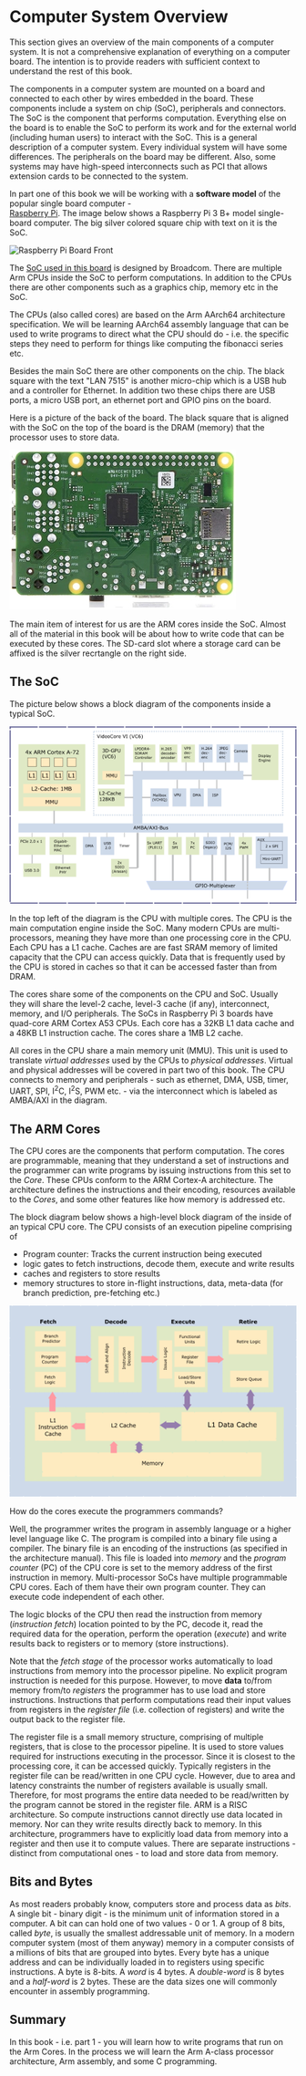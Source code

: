 # Computer System Overview

This section gives an overview of the main components of a computer system. It is not a comprehensive explanation of everything on a computer board. The intention is to provide readers with sufficient context to understand the rest of this book.

The components in a computer system are mounted on a board and connected to each other by wires embedded in the board. These components include a system on chip (SoC), peripherals and connectors. The SoC is the component that performs computation. Everything else on the board is to enable the SoC to perform its work and for the external world (including human users) to interact with the SoC. This is a general description of a computer system. Every individual system will have some differences. The peripherals on the board may be different. Also, some systems may have high-speed interconnects such as PCI that allows extension cards to be connected to the system.

In part one of this book we will be working with a **software model** of the popular single board computer -  
[Raspberry Pi](https://www.raspberrypi.org/). The image below shows a Raspberry Pi 3 B+ model single-board computer. The big silver colored square chip with text on it is the SoC.

<!--
![Raspberry Pi Board](https://upload.wikimedia.org/wikipedia/commons/9/90/Front_of_Raspberry_Pi.jpg)
-->
![Raspberry Pi Board Front](https://upload.wikimedia.org/wikipedia/commons/b/b8/Raspberry_Pi_3_B%2B_%2839906370335%29.png)

<!-- Write your comments here -->

The [SoC used in this board](https://www.raspberrypi.com/documentation/computers/processors.html) is designed by Broadcom. There are multiple Arm CPUs inside the SoC to perform computations. In addition to the CPUs there are other components such as a graphics chip, memory etc in the SoC.

The CPUs (also called cores) are based on the Arm AArch64 architecture specification. We will be learning AArch64 assembly language that can be used to write programs to direct what the CPU should do - i.e. the specific steps they need to perform for things like computing the fibonacci series etc.

Besides the main SoC there are other components on the chip. The black square with the text "LAN 7515" is another micro-chip which is a USB hub and a controller for Ethernet. In addition two these chips there are USB ports, a micro USB port, an ethernet port and GPIO pins on the board.

Here is a picture of the back of the board. The black square that is aligned with the SoC on the top of the board is the DRAM (memory) that the processor uses to store data. 

![RPi Back](./images/RPi_3B_back.jpg)

The main item of interest for us are the ARM cores inside the SoC. Almost all of the material in this book will be about how to write code that can be executed by these cores. The SD-card slot where a storage card can be affixed is the silver recrtangle on the right side.

<!--
## The System On a Chip

![Twirling](images/animated-twirl-twirl.gif "Twirling")
-->

## The SoC

The picture below shows a block diagram of the components inside a typical SoC. 

![SoC block diagram](./images/rpi_soc.png)

In the top left of the diagram is the CPU with multiple cores. The CPU is the main computation engine inside the SoC. Many modern CPUs are multi-processors, meaning they have more than one processing core in the CPU. Each CPU has a L1 cache. Caches are are fast SRAM memory of limited capacity that the CPU can access quickly. Data that is frequently used by the CPU is stored in caches so that it can be accessed faster than from DRAM.

The cores share some of the components on the CPU and SoC. Usually they will share the level-2 cache, level-3 cache (if any), interconnect, memory, and I/O peripherals. The SoCs in Raspberry Pi 3 boards have quad-core ARM Cortex A53 CPUs. Each core has a 32KB L1 data cache and a 48KB L1 instruction cache. The cores share a 1MB L2 cache.

All cores in the CPU share a main memory unit (MMU). This unit is used to translate *virtual addresses* used by the CPUs to *physical addresses*. Virtual and physical addresses will be covered in part two of this book. The CPU connects to memory and peripherals - such as ethernet, DMA, USB, timer, UART, SPI, I<sup>2</sup>C,  I<sup>2</sup>S, PWM etc. - via the interconnect which is labeled as AMBA/AXI in the diagram.


## The ARM Cores

The CPU cores are the components that perform computation. The cores are programmable, meaning that they understand a set of instructions and the programmer can write programs by issuing instructions from this set to the *Core*. These CPUs conform to the ARM Cortex-A architecture. The architecture defines the instructions and their encoding, resources available to the *Cores*, and some other features like how memory is addressed etc.

The block diagram below shows a high-level block diagram of the inside of an typical CPU core. The CPU consists of an execution pipeline comprising of 
- Program counter: Tracks the current instruction being executed
- logic gates to fetch instructions, decode them, execute and write results
- caches and registers to store results
- memory structures to store in-flight instructions, data, meta-data (for branch prediction, pre-fetching etc.)

![SoC block diagram](./images/cpu_pipe.png)

How do the cores execute the programmers commands? 

Well, the programmer writes the program in assembly language or a higher level language like C. The program is compiled into a binary file using a compiler. The binary file is an encoding of the instructions (as specified in the architecture manual). This file is loaded into *memory* and the *program counter* (PC) of the CPU core is set to the memory address of the first instruction in memory. Multi-processor SoCs have multiple programmable CPU cores. Each of them have their own program counter. They can execute code independent of each other.

The logic blocks of the CPU then read the instruction from memory (*instruction fetch*) location pointed to by the PC, decode it, read the required data for the operation, perform the operation (*execute*) and write results back to registers or to memory (store instructions).

Note that the *fetch stage* of the processor works automatically to load instructions from memory into the processor pipeline. No explicit program instruction is needed for this purpose. However, to move **data** to/from memory from/to *registers* the programmer has to use load and store instructions. Instructions that perform computations read their input values from registers in the *register file* (i.e. collection of registers) and write the output back to the register file. 

The register file is a small memory structure, comprising of multiple registers, that is close to the processor pipeline. It is used to store values required for instructions executing in the processor. Since it is closest to the processing core, it can be accessed quickly. Typically registers in the register file can be read/written in one CPU cycle. However, due to area and latency constraints the number of registers available is usually small. Therefore, for most programs the entire data needed to be read/written by the program cannot be stored in the register file. ARM is a RISC architecture. So compute instructions cannot directly use data located in memory. Nor can they write results directly back to memory. In this architecture, programmers have to explicitly load data from memory into a register and then use it to compute values. There are separate instructions - distinct from computational ones - to load and store data from memory.

## Bits and Bytes

As most readers probably know, computers store and process data as *bits*. A single bit - binary digit - is the minimum unit of information stored in a computer. A bit can can hold one of two values - 0 or 1. A group of 8 bits, called *byte*, is usually the smallest addressable unit of memory. In a modern computer system (most of them anyway) memory in a computer consists of a millions of bits that are grouped into bytes. Every byte has a unique address and can be individually loaded in to registers using specific instructions. A byte is 8-bits. A *word* is 4 bytes. A *double-word* is 8 bytes and a *half-word* is 2 bytes. These are the data sizes one will commonly encounter in assembly programming.

## Summary

In this book - i.e. part 1 - you will learn how to write programs that run on the Arm Cores. In the process we will learn the Arm A-class processor architecture, Arm assembly, and some C programming.
